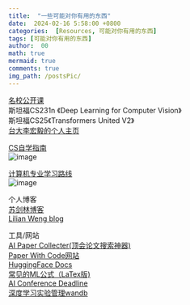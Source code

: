 ```yaml
---
title:  "一些可能对你有用的东西"
date:  2024-02-16 5:58:00 +0800
categories:  [Resources, 可能对你有用的东西] 
tags: [可能对你有用的东西]     
author:  00                    
math: true
mermaid: true
comments: true
img_path: /postsPic/
---
```

[名校公开课](https://www.youtube.com/playlist?list=PLNPGOj75-Hll-jDBEkWwrd9dm-zxcVC1x)<br>
斯坦福CS231n 《Deep Learning for Computer Vision》 <br>
斯坦福CS25《Transformers United V2》<br>
[台大李宏毅的个人主页](https://speech.ee.ntu.edu.tw/~hylee/index.php)<br>

[CS自学指南](https://csdiy.wiki/)<br>
![image](https://github.com/Carolzhangzz/CS-Resource-Blog/assets/100847020/9cbe0ee7-58c6-44e7-8236-5251649d0c8a)<br>

[计算机专业学习路线](https://hackway.org/docs/cs/intro)<br>
![image](https://github.com/Carolzhangzz/CS-Resource-Blog/assets/100847020/042f08d9-08ed-4a6c-a889-386710924bd5)<br>

个人博客<br>
[苏剑林博客](https://kexue.fm/)<br>
[Lilian Weng blog](https://lilianweng.github.io/)<br>

工具/网站<br>
[AI Paper Collecter(顶会论文搜索神器)](https://ai-paper-collector.vercel.app/)<br>
[Paper With Code网站](https://paperswithcode.com/)<br>
[HuggingFace Docs](https://huggingface.co/docs)<br>
[常见的ML公式（LaTex版)](https://blmoistawinde.github.io/ml_equations_latex/)<br>
[AI Conference Deadline](https://aideadlin.es/?sub=ML,CV,CG,NLP,RO,SP,DM,AP,KR,HCI)<br>
[深度学习实验管理wandb](https://wandb.ai/site)<br>
